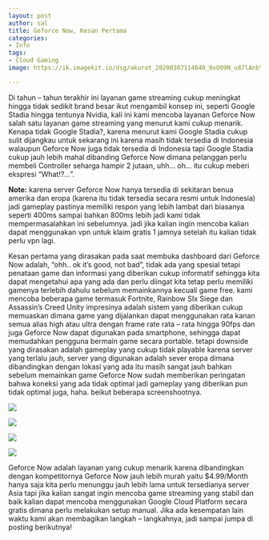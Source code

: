 ```yaml
---
layout: post
author: sal
title: Geforce Now, Kesan Pertama
categories:
- Info
tags:
- Cloud Gaming
image: https://ik.imagekit.io/dsg/akurat_20200307114640_0vO09N_u87lAnbYN_7.jpg

---
```

Di tahun – tahun terakhir ini layanan game streaming cukup meningkat hingga tidak sedikit brand besar ikut mengambil konsep ini, seperti Google Stadia hingga tentunya Nvidia, kali ini kami mencoba layanan Geforce Now salah satu layanan game streaming yang menurut kami cukup menarik. Kenapa tidak Google Stadia?, karena menurut kami Google Stadia cukup sulit dijangkau untuk sekarang ini karena masih tidak tersedia di Indonesia walaupun Geforce Now juga tidak tersedia di Indonesia tapi Google Stadia cukup jauh lebih mahal dibanding Geforce Now dimana pelanggan perlu membeli Controller seharga hampir 2 jutaan, uhh… oh… itu cukup meberi ekspresi “What!?…”.

**Note:** karena server Geforce Now hanya tersedia di sekitaran benua amerika dan eropa (karena itu tidak tersedia secara resmi untuk Indonesia) jadi gameplay pastinya memiliki respon yang lebih lambat dari biasanya seperti 400ms sampai bahkan 800ms lebih jadi kami tidak mempermasalahkan ini sebelumnya. jadi jika kalian ingin mencoba kalian dapat menggunakan vpn untuk klaim gratis 1 jamnya setelah itu kalian tidak perlu vpn lagi.

Kesan pertama yang dirasakan pada saat membuka dashboard dari Geforce Now adalah, “ohh.. ok it’s good, not bad”, tidak ada yang spesial tetapi penataan game dan informasi yang diberikan cukup informatif sehingga kita dapat mengetahui apa yang ada dan perlu diingat kita tetap perlu memiliki gamenya terlebih dahulu sebelum memainkannya kecuali game free. kami mencoba beberapa game termasuk Fortnite, Rainbow SIx Siege dan Assassin’s Creed Unity impresinya adalah sistem yang diberikan cukup memuaskan dimana game yang dijalankan dapat menggunakan rata kanan semua alias high atau ultra dengan frame rate rata – rata hingga 90fps dan juga Geforce Now dapat digunakan pada smartphone, sehingga dapat memudahkan pengguna bermain game secara portable. tetapi downside yang dirasakan adalah gameplay yang cukup tidak playable karena server yang terlalu jauh, server yang digunakan adalah sever eropa dimana dibandingkan dengan lokasi yang ada itu masih sangat jauh bahkan sebelum memainkan game Geforce Now sudah memberikan peringatan bahwa koneksi yang ada tidak optimal jadi gameplay yang diberikan pun tidak optimal juga, haha. beikut beberapa screenshootnya.

![](https://ik.imagekit.io/dsg/bniNG9ch_Ntz--8V6A.jpg)

![](https://ik.imagekit.io/dsg/ce2fuwvh_rR85Rkl55.jpg)

![](https://ik.imagekit.io/dsg/NWqOXCbh_cp5kumFHl.jpg)

![](https://ik.imagekit.io/dsg/p6dZuXnh_CZAc64Di46i.jpg)

Geforce Now adalah layanan yang cukup menarik karena dibandingkan dengan kompetitornya Geforce Now jauh lebih murah yaitu $4.99/Month hanya saja kita perlu menunggu jauh lebih lama untuk tersedianya server Asia tapi jika kalian sangat ingin mencoba game streaming yang stabil dan baik kalian dapat mencoba menggunakan Google Cloud Platform secara gratis dimana perlu melakukan setup manual. Jika ada kesempatan lain waktu kami akan membagikan langkah – langkahnya, jadi sampai jumpa di posting berikutnya!